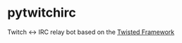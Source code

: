 # pytwitchirc

Twitch <-> IRC relay bot based on the [Twisted Framework](https://twistedmatrix.com/)